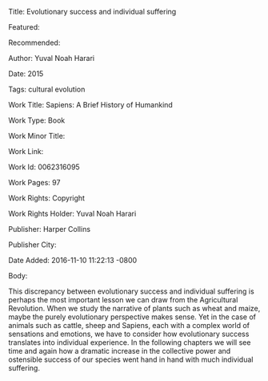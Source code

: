 Title: Evolutionary success and individual suffering

Featured: 

Recommended: 

Author: Yuval Noah Harari

Date: 2015

Tags: cultural evolution

Work Title: Sapiens: A Brief History of Humankind

Work Type: Book

Work Minor Title:  

Work Link: 

Work Id:  0062316095

Work Pages:  97

Work Rights:  Copyright

Work Rights Holder:  Yuval Noah Harari

Publisher:  Harper Collins

Publisher City:  

Date Added: 2016-11-10 11:22:13 -0800

Body:

This discrepancy between evolutionary success and individual suffering is perhaps the most important lesson we can draw from the Agricultural Revolution. When we study the narrative of plants such as wheat and maize, maybe the purely evolutionary perspective makes sense. Yet in the case of animals such as cattle, sheep and Sapiens, each with a complex world of sensations and emotions, we have to consider how evolutionary success translates into individual experience. In the following chapters we will see time and again how a dramatic increase in the collective power and ostensible success of our species went hand in hand with much individual suffering. 


